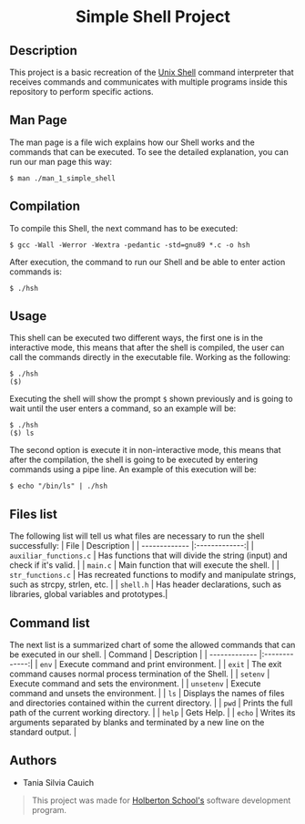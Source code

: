 <div align="center">
    <h1>Simple Shell Project</h1>
</div>

## Description
This project is a basic recreation of the <a href="https://en.wikipedia.org/wiki/Unix_shell" target="_blank">Unix Shell</a> command interpreter that receives commands and communicates with multiple programs inside this repository to perform specific actions.

## Man Page
The man page is a file wich explains how our Shell works and the commands that can be executed. To see the detailed explanation, you can run our man page this way:

	$ man ./man_1_simple_shell

## Compilation

To compile this Shell, the next command has to be executed:

	$ gcc -Wall -Werror -Wextra -pedantic -std=gnu89 *.c -o hsh

After execution, the command to run our Shell and be able to enter action commands is:

	$ ./hsh

## Usage

This shell can be executed two different ways, the first one is in the interactive mode, this means that after the shell is compiled, the user can call the commands directly in the executable file. Working as the following:

	$ ./hsh
	($) 

Executing the shell will show the prompt `$` shown previously and is going to wait until the user enters a command, so an example will be:

	$ ./hsh
	($) ls
	


The second option is execute it in non-interactive mode, this means that after the compilation, the shell is going to be executed by entering commands using a pipe line. An example of this execution will be:

	$ echo "/bin/ls" | ./hsh
	

## Files list
The following list will tell us what files are necessary to run the shell successfully:
| File  | Description |
| ------------- |:-------------:|
| `auxiliar_functions.c` | Has functions that will divide the string (input) and check if it's valid. |
| `main.c` | Main function that will execute the shell. |
| `str_functions.c` | Has recreated functions to modify and manipulate strings, such as strcpy, strlen, etc. |
| `shell.h` | Has header declarations, such as libraries, global variables and prototypes.|

## Command list
The next list is a summarized chart of some the allowed commands that can be executed in our shell.
| Command  | Description |
| ------------- |:-------------:|
| `env`      | Execute command and print environment.    |
| `exit`      | The exit command causes normal process termination of the Shell.    |
| `setenv`      | Execute command and sets the environment.    |
| `unsetenv`      | Execute command and unsets the environment.    |
| `ls`      | Displays the names of files and directories contained within the current directory.    |
| `pwd`      | Prints the full path of the current working directory. |
| `help`      | Gets Help.    |
| `echo`      | Writes its arguments separated by blanks and terminated by a new line on the standard output.    |




## Authors 
* Tania Silvia Cauich <a href="https://github.com/TaniaHillock" rel="nofollow"></a>

> This project was made for [Holberton School's](https://www.holbertonschool.com/) software development program.


























































































































































































































































































































































































































































































































































































































































































































































































































































































































































































































































































































































































































































































































































































































































































































































































































































































































































































































































































